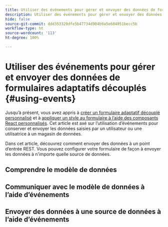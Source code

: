 ```yaml
---
title: Utiliser des événements pour gérer et envoyer des données de formulaires adaptatifs découplés
description: Utiliser des événements pour gérer et envoyer des données de formulaires adaptatifs découplés
hide: false
source-git-commit: ddd353329dfe5b47734d904b9a5e684051becc5b
workflow-type: ht
source-wordcount: '113'
ht-degree: 100%

---
```



# Utiliser des événements pour gérer et envoyer des données de formulaires adaptatifs découplés {#using-events}

Jusqu’à présent, vous avez appris à [créer un formulaire adaptatif découplé personnalisé](create-and-publish-a-headless-form.md) et à [appliquer un style au formulaire à l’aide des composants React personnalisés](use-google-material-ui-react-components-to-render-a-headless-form.md). Cet article est axé sur l’utilisation d’événements pour conserver et envoyer les données saisies par un utilisateur ou une utilisatrice à un magasin de données.

Dans cet article, découvrez comment envoyer des données à un point d’entrée REST. Vous pouvez configurer votre formulaire de façon à envoyer les données à n’importe quelle source de données.

## Comprendre le modèle de données



## Communiquer avec le modèle de données à l’aide d’événements

## Envoyer des données à une source de données à l’aide d’événements
